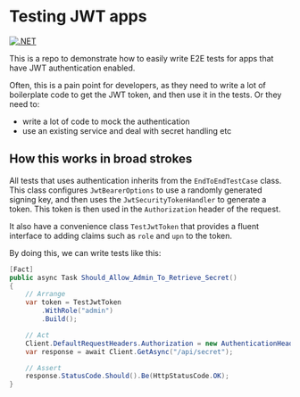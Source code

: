 # Testing JWT apps

[![.NET](https://github.com/FrodeHus/testing-jwt-apps/actions/workflows/dotnet.yml/badge.svg)](https://github.com/FrodeHus/testing-jwt-apps/actions/workflows/dotnet.yml)

This is a repo to demonstrate how to easily write E2E tests for apps that have JWT authentication enabled.

Often, this is a pain point for developers, as they need to write a lot of boilerplate code to get the JWT token, and then use it in the tests.
Or they need to:

- write a lot of code to mock the authentication
- use an existing service and deal with secret handling etc

## How this works in broad strokes

All tests that uses authentication inherits from the `EndToEndTestCase` class. This class configures `JwtBearerOptions` to use a randomly generated signing key, and then uses the `JwtSecurityTokenHandler` to generate a token. This token is then used in the `Authorization` header of the request.

It also have a convenience class `TestJwtToken` that provides a fluent interface to adding claims such as `role` and `upn` to the token.

By doing this, we can write tests like this:

```csharp
[Fact]
public async Task Should_Allow_Admin_To_Retrieve_Secret()
{
    // Arrange
    var token = TestJwtToken
        .WithRole("admin")
        .Build();

    // Act
    Client.DefaultRequestHeaders.Authorization = new AuthenticationHeaderValue("Bearer", token);
    var response = await Client.GetAsync("/api/secret");

    // Assert
    response.StatusCode.Should().Be(HttpStatusCode.OK);
}
```
